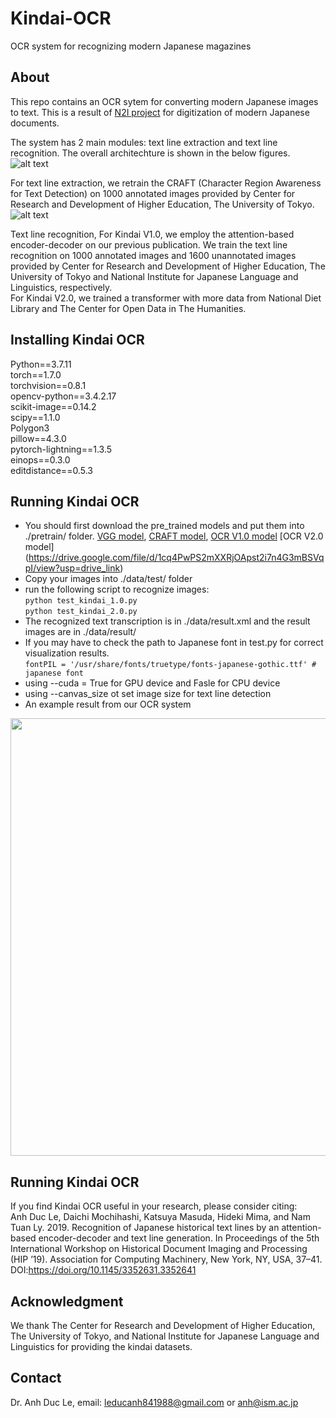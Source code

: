 


# Kindai-OCR
OCR system for recognizing modern Japanese magazines

## About

This repo contains an OCR sytem for converting modern Japanese images to text.
This is a result of [N2I project](http://codh.rois.ac.jp/collaboration/#n2i) for digitization of modern Japanese documents.

The system has 2 main modules: text line extraction and text line recognition. The overall architechture is shown in the below figures.
![alt text](https://github.com/ducanh841988/Kindai-OCR/blob/master/images/TextlineExtraction.jpg "text line extraction")

For text line extraction, we retrain the CRAFT (Character Region Awareness for Text Detection) on 1000 annotated images provided by Center for Research and Development of Higher Education, The University of Tokyo.
![alt text](https://github.com/ducanh841988/Kindai-OCR/blob/master/images/TextlineRecognition.jpg "text line recognition")

Text line recognition,
For Kindai V1.0, we employ the attention-based encoder-decoder on our previous publication. We train the text line recognition on 1000 annotated images and 1600 unannotated images provided by Center for Research and Development of Higher Education, The University of Tokyo and National Institute for Japanese Language and Linguistics, respectively.    
For Kindai V2.0, we trained a transformer with more data from National Diet Library and The Center for Open Data in The Humanities.    

## Installing Kindai OCR

Python==3.7.11         
torch==1.7.0     
torchvision==0.8.1     
opencv-python==3.4.2.17     
scikit-image==0.14.2     
scipy==1.1.0     
Polygon3     
pillow==4.3.0     
pytorch-lightning==1.3.5     
einops==0.3.0     
editdistance==0.5.3     


## Running Kindai OCR
- You should first download the pre_trained models and put them into ./pretrain/ folder.
[VGG model](https://drive.google.com/file/d/1_A1dEFKxyiz4Eu1HOCDbjt1OPoEh90qr/view?usp=sharing), [CRAFT model](https://drive.google.com/file/d/1-9xt_jjs4btMrz5wzrU1-kyp2c6etFab/view?usp=sharing), [OCR V1.0 model](https://drive.google.com/file/d/1mibg7D2D5rvPhhenLeXNilSLMBloiexl/view?usp=sharing)
[OCR V2.0 model] (https://drive.google.com/file/d/1cq4PwPS2mXXRjOApst2i7n4G3mBSVqpI/view?usp=drive_link)
- Copy your images into ./data/test/ folder   
- run the following script to recognize images:   
`python test_kindai_1.0.py`   
`python test_kindai_2.0.py`   
- The recognized text transcription is in ./data/result.xml and the result images are in ./data/result/   
- If you may have to check the path to Japanese font in test.py for correct visualization results.   
    `fontPIL = '/usr/share/fonts/truetype/fonts-japanese-gothic.ttf' # japanese font`   
- using --cuda = True for GPU device and Fasle for CPU device    
- using --canvas_size ot set image size for text line detection   
 - An example result from our OCR system
 <img src="https://github.com/ducanh841988/Kindai-OCR/blob/master/data/result1/res_k188701_021_39.jpg" width="700">

 ## Running Kindai OCR
 If you find Kindai OCR useful in your research, please consider citing:   
 Anh Duc Le, Daichi Mochihashi, Katsuya Masuda, Hideki Mima, and Nam Tuan Ly. 2019. Recognition of Japanese historical text lines by an attention-based encoder-decoder and text line generation. In Proceedings of the 5th International Workshop on Historical Document Imaging and Processing (HIP ’19). Association for Computing Machinery, New York, NY, USA, 37–41. DOI:https://doi.org/10.1145/3352631.3352641   


 ## Acknowledgment

We thank The Center for Research and Development of Higher Education, The University of Tokyo, and National Institute for Japanese Language and Linguistics for providing the kindai datasets.     

## Contact
Dr. Anh Duc Le, email: leducanh841988@gmail.com or anh@ism.ac.jp    
